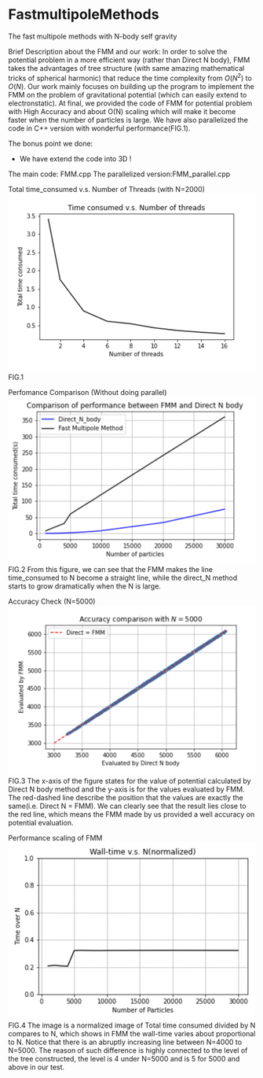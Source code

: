 # FastmultipoleMethods
The fast multipole methods with N-body self gravity

Brief Description about the FMM and our work:
In order to solve the potential problem in a more efficient way (rather than Direct N body), FMM takes the advantages of tree structure (with same amazing mathematical tricks of spherical harmonic) that reduce the time complexity from $O(N^2)$ to $O(N)$. Our work mainly focuses on building up the program to implement the FMM on the problem of gravitational potential (which can easily extend to electronstatic). At final, we provided the code of FMM for potential problem with High Accuracy and about O(N) scaling which will make it become faster when the number of particles is large. We have also parallelized the code in C++ version with wonderful performance(FIG.1).

The bonus point we done:
- We have extend the code into 3D !

The main code: FMM.cpp
The parallelized version:FMM_parallel.cpp

Total time_consumed v.s. Number of Threads (with N=2000)
![Image text](https://github.com/technic960183/FastmultipoleMethods/blob/main/Figure/T_N_thr.png)
FIG.1

Perfomance Comparison (Without doing parallel)
![Image text](https://github.com/technic960183/FastmultipoleMethods/blob/main/Figure/Comparison_performance.png)
FIG.2
From this figure, we can see that the FMM makes the line time_consumed to N become a straight line, while the direct_N method starts to grow dramatically when the N is large. 

Accuracy Check (N=5000)
![Image text](https://github.com/technic960183/FastmultipoleMethods/blob/main/Figure/Value_compare.png)
FIG.3
The x-axis of the figure states for the value of potential calculated by Direct N body method and the y-axis is for the values evaluated by FMM. The red-dashed line describe the position that the values are exactly the same(i.e. Direct N = FMM). We can clearly see that the result lies close to the red line, which means the FMM made by us provided a well accuracy on potential evaluation.

Performance scaling of FMM
![Image text](https://github.com/technic960183/FastmultipoleMethods/blob/main/Figure/time_N.png)
FIG.4
The image is a normalized image of Total time consumed divided by N compares to N, which shows in FMM the wall-time varies about proportional to N. Notice that there is an abruptly increasing line between N=4000 to N=5000. The reason of such difference is highly connected to the level of the tree constructed, the level is 4 under N=5000 and is 5 for 5000 and above in our test.
